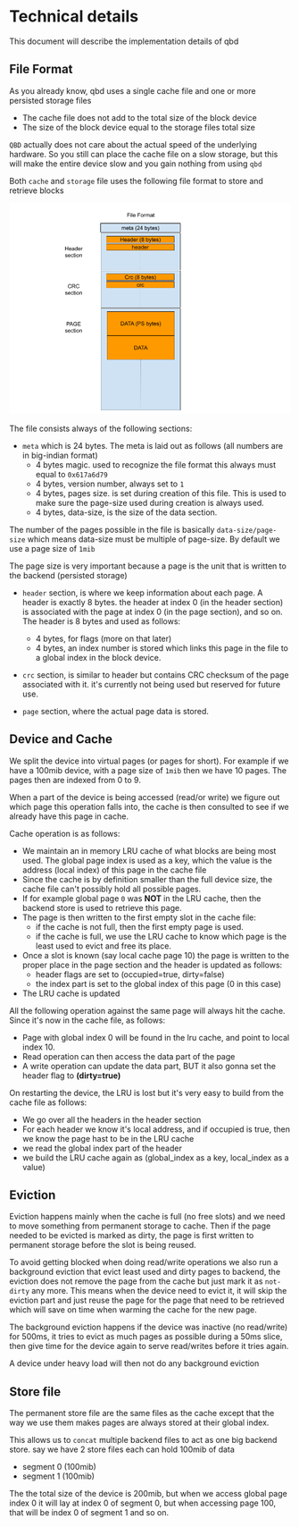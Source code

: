 # Technical details

This document will describe the implementation details of qbd

## File Format

As you already know, qbd uses a single cache file and one or more persisted storage files

- The cache file does not add to the total size of the block device
- The size of the block device equal to the storage files total size

`QBD` actually does not care about the actual speed of the underlying hardware. So you still can place
the cache file on a slow storage, but this will make the entire device slow and you gain nothing from
using `qbd`

Both `cache` and `storage` file uses the following file format to store and retrieve blocks

![format](img/file-format.png)

The file consists always of the following sections:

- `meta` which is 24 bytes. The meta is laid out as follows (all numbers are in big-indian format)
  - 4 bytes magic. used to recognize the file format this always must equal to `0x617a6d79`
  - 4 bytes, version number, always set to `1`
  - 4 bytes, pages size. is set during creation of this file. This is used to make sure the page-size used during creation is always used.
  - 4 bytes, data-size, is the size of the data section.

The number of the pages possible in the file is basically `data-size/page-size` which means data-size must be multiple of page-size. By default we use a page size of `1mib`

The page size is very important because a page is the unit that is written to the  backend (persisted storage)

- `header` section, is where we keep information about each page. A header is exactly 8 bytes. the header at index 0 (in the header section) is associated with the page at index 0 (in the page section), and so on. The header is 8 bytes and used as follows:
  - 4 bytes, for flags (more on that later)
  - 4 bytes, an index number is stored which links this page in the file to a global index in the block device.
- `crc` section, is similar to header but contains CRC checksum of the page associated with it. it's currently not being used but reserved for future use.

- `page` section, where the actual page data is stored.

## Device and Cache

We split the device into virtual pages (or pages for short). For example if we have a 100mib device, with a page size of `1mib` then we have 10 pages. The pages then are indexed from 0 to 9.

When a part of the device is being accessed (read/or write) we figure out which page this operation falls into, the cache is then consulted to see if we already have this page in cache.

Cache operation is as follows:

- We maintain an in memory LRU cache of what blocks are being most used. The global page index is used as a key, which the value is the address (local index) of this page in the cache file
- Since the cache is by definition smaller than the full device size, the cache file can't possibly hold all possible pages.
- If for example global page `0` was **NOT** in the LRU cache, then the backend store is used to retrieve this page.
- The page is then written to the first empty slot in the cache file:
  - if the cache is not full, then the first empty page is used.
  - if the cache is full, we use the LRU cache to know which page is the least used to evict and free its place.
- Once a slot is known (say local cache page 10) the page is written to the proper place in the page section and the header is updated as follows:
  - header flags are set to (occupied=true, dirty=false)
  - the index part is set to the global index of this page (0 in this case)
- The LRU cache is updated

All the following operation against the same page will always hit the cache. Since it's now in the cache file, as follows:

- Page with global index 0 will be found in the lru cache, and point to local index 10.
- Read operation can then access the data part of the page
- A write operation can update the data part, BUT it also gonna set the header flag to **(dirty=true)**

On restarting the device, the LRU is lost but it's very easy to build from the cache file as follows:

- We go over all the headers in the header section
- For each header we know it's local address, and if occupied is true, then we know the page hast to be in the LRU cache
- we read the global index part of the header
- we build the LRU cache again as (global_index as a key, local_index as a value)

## Eviction

Eviction happens mainly when the cache is full (no free slots) and we need to move something from permanent storage to cache. Then if the page needed to be evicted is marked as dirty, the page is first written to permanent storage before the slot is being reused.

To avoid getting blocked when doing read/write operations we also run a background eviction that evict least used and dirty pages to backend, the eviction does not remove the page from the cache but just mark it as `not-dirty` any more. This means when the device need to evict it, it will skip the eviction part and just reuse the page for the page that need to be retrieved which will save on time when warming the cache for the new page.

The background eviction happens if the device was inactive (no read/write) for 500ms, it tries to evict as much pages as possible during a 50ms slice, then give time for the device again to serve read/writes before it tries again.

A device under heavy load will then not do any background eviction

## Store file

The permanent store file are the same files as the cache except that the way we use them makes pages are always stored at their global index.

This allows us to `concat` multiple backend files to act as one big backend store. say we have 2 store files each can hold 100mib of data

- segment 0 (100mib)
- segment 1 (100mib)

The the total size of the device is 200mib, but when we access global page index 0 it will lay at index 0 of segment 0, but when accessing page 100, that will be index 0 of segment 1 and so on.
